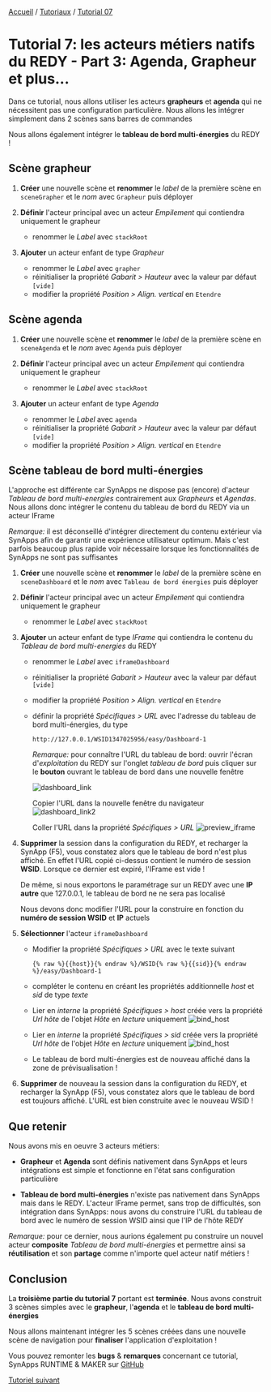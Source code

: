 [Accueil](../../readme.md) / [Tutoriaux](../index.md) / [Tutorial 07](index.md)

# Tutorial 7: les acteurs métiers natifs du REDY - Part 3: **Agenda**, **Grapheur** et **plus...**

Dans ce tutorial, nous allons utiliser les acteurs **grapheurs** et **agenda** qui ne nécessitent pas une configuration particulière. Nous allons les intégrer simplement dans 2 scènes sans barres de commandes

Nous allons également intégrer le **tableau de bord multi-énergies** du REDY !

## Scène **grapheur**

1. **Créer** une nouvelle scène et **renommer** le _label_ de la première scène en ```sceneGrapher``` et le _nom_ avec ```Grapheur``` puis déployer

2. **Définir** l'acteur principal avec un acteur _Empilement_ qui contiendra uniquement le grapheur

    * renommer le _Label_ avec ```stackRoot```

3. **Ajouter** un acteur enfant de type _Grapheur_

    * renommer le _Label_ avec ```grapher```
    * réinitialiser la propriété _Gabarit > Hauteur_ avec la valeur par défaut ```[vide]```
    * modifier la propriété _Position > Align. vertical_ en ```Etendre```

## Scène **agenda**

1. **Créer** une nouvelle scène et **renommer** le _label_ de la première scène en ```sceneAgenda``` et le _nom_ avec ```Agenda``` puis déployer

2. **Définir** l'acteur principal avec un acteur _Empilement_ qui contiendra uniquement le grapheur

    * renommer le _Label_ avec ```stackRoot```

3. **Ajouter** un acteur enfant de type _Agenda_

    * renommer le _Label_ avec ```agenda```
    * réinitialiser la propriété _Gabarit > Hauteur_ avec la valeur par défaut ```[vide]```
    * modifier la propriété _Position > Align. vertical_ en ```Etendre```

## Scène **tableau de bord multi-énergies**

L'approche est différente car SynApps ne dispose pas (encore) d'acteur _Tableau de bord multi-energies_ contrairement aux _Grapheurs_ et _Agendas_. Nous allons donc intégrer le contenu du tableau de bord du REDY via un acteur IFrame

_Remarque:_ il est déconseillé d'intégrer directement du contenu extérieur via SynApps afin de garantir une expérience utilisateur optimum. Mais c'est parfois beaucoup plus rapide voir nécessaire lorsque les fonctionnalités de SynApps ne sont pas suffisantes

1. **Créer** une nouvelle scène et **renommer** le _label_ de la première scène en ```sceneDashboard``` et le _nom_ avec ```Tableau de bord énergies``` puis déployer

2. **Définir** l'acteur principal avec un acteur _Empilement_ qui contiendra uniquement le grapheur

    * renommer le _Label_ avec ```stackRoot```

3. **Ajouter** un acteur enfant de type _IFrame_ qui contiendra le contenu du _Tableau de bord multi-energies_ du REDY

    * renommer le _Label_ avec ```iframeDashboard```
    * réinitialiser la propriété _Gabarit > Hauteur_ avec la valeur par défaut ```[vide]```
    * modifier la propriété _Position > Align. vertical_ en ```Etendre```
    * définir la propriété _Spécifiques > URL_ avec l'adresse du tableau de bord multi-énergies, du type

        ```TEXT
        http://127.0.0.1/WSID1347025956/easy/Dashboard-1
        ```

        _Remarque:_ pour connaître l'URL du tableau de bord: ouvrir l'écran d'_exploitation_ du REDY sur l'onglet _tableau de bord_ puis cliquer  sur le **bouton** ouvrant le tableau de bord dans une nouvelle fenêtre

        ![dashboard_link](assets/dashboard_link.png)

        Copier l'URL dans la nouvelle fenêtre du navigateur
        ![dashboard_link2](assets/dashboard_link2.png)

        Coller l'URL dans la propriété _Spécifiques > URL_
        ![preview_iframe](assets/preview_iframe.png)

4. **Supprimer** la session dans la configuration du REDY, et recharger la SynApp (F5), vous constatez alors que le tableau de bord n'est plus affiché. En effet l'URL copié ci-dessus contient le numéro de session **WSID**. Lorsque ce dernier est expiré, l'IFrame est vide !

    De même, si nous exportons le paramétrage sur un REDY avec une **IP autre** que 127.0.0.1, le tableau de bord ne ne sera pas localisé

    Nous devons donc modifier l'URL pour la construire en fonction du **numéro de session WSID** et **IP** actuels

5. **Sélectionner** l'acteur ```iframeDashboard```

    * Modifier la propriété _Spécifiques > URL_ avec le texte suivant

        ```TEXT
        {% raw %}{{host}}{% endraw %}/WSID{% raw %}{{sid}}{% endraw %}/easy/Dashboard-1
        ```

    * compléter le contenu en créant les propriétés additionnelle _host_ et _sid_ de type _texte_

    * Lier en _interne_ la propriété _Spécifiques > host_ créée vers la propriété _Url hôte_ de l'objet _Hôte_ en _lecture_ uniquement
        ![bind_host](assets/bind_host.png)

    * Lier en _interne_ la propriété _Spécifiques > sid_ créée vers la propriété _Url hôte_ de l'objet _Hôte_ en _lecture_ uniquement
        ![bind_host](assets/bind_sid.png)

    * Le tableau de bord multi-énergies est de nouveau affiché dans la zone de prévisualisation !

6. **Supprimer** de nouveau la session dans la configuration du REDY, et recharger la SynApp (F5), vous constatez alors que le tableau de bord est toujours affiché. L'URL est bien construite avec le nouveau WSID !

## Que retenir

Nous avons mis en oeuvre 3 acteurs métiers:

* **Grapheur** et **Agenda** sont définis nativement dans SynApps et leurs intégrations est simple et fonctionne en l'état sans configuration particulière

* **Tableau de bord multi-énergies** n'existe pas nativement dans SynApps mais dans le REDY. L'acteur IFrame permet, sans trop de difficultés, son intégration dans SynApps: nous avons du construire l'URL du tableau de bord avec le numéro de session WSID ainsi que l'IP de l'hôte REDY

_Remarque:_ pour ce dernier, nous aurions également pu construire un nouvel acteur **composite** _Tableau de bord multi-énergies_ et permettre ainsi sa **réutilisation** et son **partage** comme n'importe quel acteur natif métiers !

## Conclusion

La **troisième partie du tutorial 7** portant est **terminée**. Nous avons construit 3 scènes simples avec le **grapheur**, l'**agenda** et le **tableau de bord multi-énergies**

Nous allons maintenant intégrer les 5 scènes créées dans une nouvelle scène de navigation pour **finaliser** l'application d'exploitation !

Vous pouvez remonter les **bugs** & **remarques** concernant ce tutorial, SynApps RUNTIME & MAKER sur [GitHub](https://github.com/witsa/synapps/issues)

[Tutoriel suivant](part4.md)